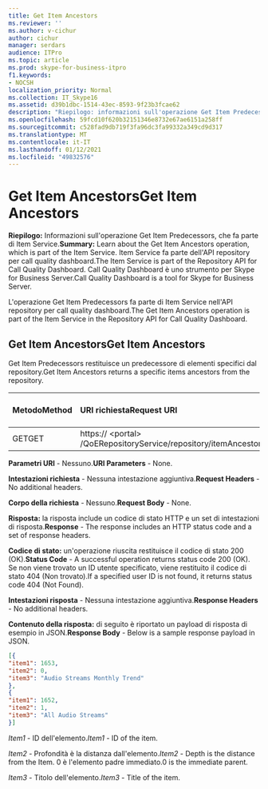 ```yaml
---
title: Get Item Ancestors
ms.reviewer: ''
ms.author: v-cichur
author: cichur
manager: serdars
audience: ITPro
ms.topic: article
ms.prod: skype-for-business-itpro
f1.keywords:
- NOCSH
localization_priority: Normal
ms.collection: IT_Skype16
ms.assetid: d39b1dbc-1514-43ec-8593-9f23b3fcae62
description: "Riepilogo: informazioni sull'operazione Get Item Predecessors, che fa parte di Item Service. Item Service fa parte dell'API repository per call quality dashboard. Call Quality Dashboard è uno strumento per Skype for Business Server."
ms.openlocfilehash: 59fcd10f620b32151346e8732e67ae6151a258ff
ms.sourcegitcommit: c528fad9db719f3fa96dc3fa99332a349cd9d317
ms.translationtype: MT
ms.contentlocale: it-IT
ms.lasthandoff: 01/12/2021
ms.locfileid: "49832576"
---
```

# <a name="get-item-ancestors"></a><span data-ttu-id="7a7a9-105">Get Item Ancestors</span><span class="sxs-lookup"><span data-stu-id="7a7a9-105">Get Item Ancestors</span></span>
 
<span data-ttu-id="7a7a9-106">**Riepilogo:** Informazioni sull'operazione Get Item Predecessors, che fa parte di Item Service.</span><span class="sxs-lookup"><span data-stu-id="7a7a9-106">**Summary:** Learn about the Get Item Ancestors operation, which is part of the Item Service.</span></span> <span data-ttu-id="7a7a9-107">Item Service fa parte dell'API repository per call quality dashboard.</span><span class="sxs-lookup"><span data-stu-id="7a7a9-107">The Item Service is part of the Repository API for Call Quality Dashboard.</span></span> <span data-ttu-id="7a7a9-108">Call Quality Dashboard è uno strumento per Skype for Business Server.</span><span class="sxs-lookup"><span data-stu-id="7a7a9-108">Call Quality Dashboard is a tool for Skype for Business Server.</span></span>
  
<span data-ttu-id="7a7a9-109">L'operazione Get Item Predecessors fa parte di Item Service nell'API repository per call quality dashboard.</span><span class="sxs-lookup"><span data-stu-id="7a7a9-109">The Get Item Ancestors operation is part of the Item Service in the Repository API for Call Quality Dashboard.</span></span>
  
## <a name="get-item-ancestors"></a><span data-ttu-id="7a7a9-110">Get Item Ancestors</span><span class="sxs-lookup"><span data-stu-id="7a7a9-110">Get Item Ancestors</span></span>

<span data-ttu-id="7a7a9-111">Get Item Predecessors restituisce un predecessore di elementi specifici dal repository.</span><span class="sxs-lookup"><span data-stu-id="7a7a9-111">Get Item Ancestors returns a specific items ancestors from the repository.</span></span>
  

|<span data-ttu-id="7a7a9-112">**Metodo**</span><span class="sxs-lookup"><span data-stu-id="7a7a9-112">**Method**</span></span>|<span data-ttu-id="7a7a9-113">**URI richiesta**</span><span class="sxs-lookup"><span data-stu-id="7a7a9-113">**Request URI**</span></span>|<span data-ttu-id="7a7a9-114">**Versione HTTP**</span><span class="sxs-lookup"><span data-stu-id="7a7a9-114">**HTTP Version**</span></span>|
|:-----|:-----|:-----|
|<span data-ttu-id="7a7a9-115">GET</span><span class="sxs-lookup"><span data-stu-id="7a7a9-115">GET</span></span>  <br/> |<span data-ttu-id="7a7a9-116">https:// \<portal\> /QoERepositoryService/repository/itemAncestors/{itemId}</span><span class="sxs-lookup"><span data-stu-id="7a7a9-116">https://\<portal\>/QoERepositoryService/repository/itemAncestors/{itemId}</span></span>  <br/> |<span data-ttu-id="7a7a9-117">HTTP/1.1</span><span class="sxs-lookup"><span data-stu-id="7a7a9-117">HTTP/1.1</span></span>  <br/> |
   
 <span data-ttu-id="7a7a9-118">**Parametri URI** - Nessuno.</span><span class="sxs-lookup"><span data-stu-id="7a7a9-118">**URI Parameters** - None.</span></span>
  
 <span data-ttu-id="7a7a9-119">**Intestazioni richiesta** - Nessuna intestazione aggiuntiva.</span><span class="sxs-lookup"><span data-stu-id="7a7a9-119">**Request Headers** - No additional headers.</span></span>
  
 <span data-ttu-id="7a7a9-120">**Corpo della richiesta** - Nessuno.</span><span class="sxs-lookup"><span data-stu-id="7a7a9-120">**Request Body** - None.</span></span>
  
 <span data-ttu-id="7a7a9-121">**Risposta:** la risposta include un codice di stato HTTP e un set di intestazioni di risposta.</span><span class="sxs-lookup"><span data-stu-id="7a7a9-121">**Response** - The response includes an HTTP status code and a set of response headers.</span></span>
  
 <span data-ttu-id="7a7a9-122">**Codice di stato:** un'operazione riuscita restituisce il codice di stato 200 (OK).</span><span class="sxs-lookup"><span data-stu-id="7a7a9-122">**Status Code** - A successful operation returns status code 200 (OK).</span></span> <span data-ttu-id="7a7a9-123">Se non viene trovato un ID utente specificato, viene restituito il codice di stato 404 (Non trovato).</span><span class="sxs-lookup"><span data-stu-id="7a7a9-123">If a specified user ID is not found, it returns status code 404 (Not Found).</span></span>
  
 <span data-ttu-id="7a7a9-124">**Intestazioni risposta** - Nessuna intestazione aggiuntiva.</span><span class="sxs-lookup"><span data-stu-id="7a7a9-124">**Response Headers** - No additional headers.</span></span>
  
 <span data-ttu-id="7a7a9-125">**Contenuto della risposta:** di seguito è riportato un payload di risposta di esempio in JSON.</span><span class="sxs-lookup"><span data-stu-id="7a7a9-125">**Response Body** - Below is a sample response payload in JSON.</span></span>
  
```json
[{
"item1": 1653,
"item2": 0,
"item3": "Audio Streams Monthly Trend"
},
{
"item1": 1652,
"item2": 1,
"item3": "All Audio Streams"
}]
```

 <span data-ttu-id="7a7a9-126">*Item1*  - ID dell'elemento.</span><span class="sxs-lookup"><span data-stu-id="7a7a9-126">*Item1*  - ID of the item.</span></span>
  
 <span data-ttu-id="7a7a9-127">*Item2*  - Profondità è la distanza dall'elemento.</span><span class="sxs-lookup"><span data-stu-id="7a7a9-127">*Item2*  - Depth is the distance from the Item.</span></span> <span data-ttu-id="7a7a9-128">0 è l'elemento padre immediato.</span><span class="sxs-lookup"><span data-stu-id="7a7a9-128">0 is the immediate parent.</span></span>
  
 <span data-ttu-id="7a7a9-129">*Item3*  - Titolo dell'elemento.</span><span class="sxs-lookup"><span data-stu-id="7a7a9-129">*Item3*  - Title of the item.</span></span>
  

